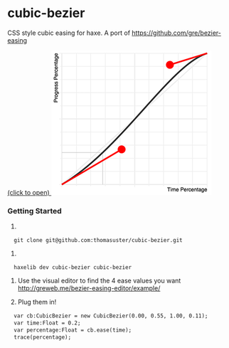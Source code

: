# cubic-bezier

CSS style cubic easing for haxe. A port of https://github.com/gre/bezier-easing

[(click to open)
![](https://raw.githubusercontent.com/thomasuster/cubic-bezier/master/img/example360.png)
](http://gre.github.io/bezier-easing-editor/example/)

### Getting Started

1.
  ```
	git clone git@github.com:thomasuster/cubic-bezier.git
  ```
1.
  ```
    haxelib dev cubic-bezier cubic-bezier
  ```
1. Use the visual editor to find the 4 ease values you want
	http://greweb.me/bezier-easing-editor/example/

1. Plug them in!
  ```
	var cb:CubicBezier = new CubicBezier(0.00, 0.55, 1.00, 0.11);
	var time:Float = 0.2;
	var percentage:Float = cb.ease(time);
	trace(percentage);
  ```